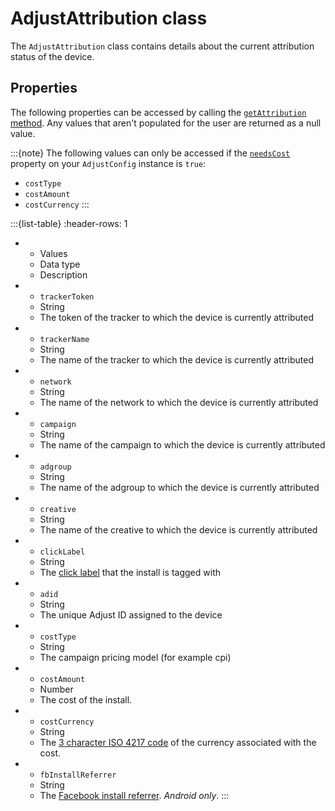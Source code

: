 # AdjustAttribution class

The `AdjustAttribution` class contains details about the current attribution status of the device.

## Properties

The following properties can be accessed by calling the [`getAttribution` method](#unity-getattribution-invocation). Any values that aren't populated for the user are returned as a null value.

:::{note}
The following values can only be accessed if the [`needsCost`](#unity-setneedscost-invocation) property on your `AdjustConfig` instance is `true`:

* `costType`
* `costAmount`
* `costCurrency`
:::

:::{list-table}
:header-rows: 1

* - Values
   - Data type
   - Description
* - `trackerToken`
   - String	
   - The token of the tracker to which the device is currently attributed
* - `trackerName`
   - String
   - The name of the tracker to which the device is currently attributed
* - `network`
   - String
   - The name of the network to which the device is currently attributed
* - `campaign`
   - String
   - The name of the campaign to which the device is currently attributed
* - `adgroup`
   - String
   - The name of the adgroup to which the device is currently attributed
* - `creative`
   - String
   - The name of the creative to which the device is currently attributed
* - `clickLabel`
   - String
   - The [click label](https://help.adjust.com/en/article/user-rewards) that the install is tagged with
* - `adid`
   - String
   - The unique Adjust ID assigned to the device
* - `costType`
   - String
   - The campaign pricing model (for example cpi)
* - `costAmount`
   - Number
   - The cost of the install.
* - `costCurrency`
   - String	
   - The [3 character ISO 4217 code](https://www.iban.com/currency-codes) of the currency associated with the cost.
* - `fbInstallReferrer`
   - String
   - The [Facebook install referrer](https://developers.facebook.com/docs/app-ads/install-referrer/). *Android only*.
:::

